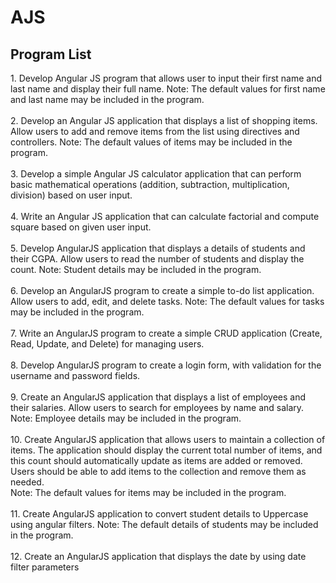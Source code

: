# AJS

<h2>Program List</h2>  
1. 	Develop Angular JS program that allows user to input their first name and last name and display their full name.  Note: The default values for first name and last name may be included in the program. <br><br>  
2. 	Develop an Angular JS application that displays a list of shopping items. Allow users to add and remove items from the list using directives and controllers.  Note: The default values of items  may be included in the program. <br><br>
3. 	Develop a simple Angular JS calculator application that can perform basic mathematical operations (addition, subtraction, multiplication, division) based on user input. <br><br>
4. 	Write an Angular JS application that can calculate factorial and compute square based on given user input. <br><br> 
5. 	Develop AngularJS application that displays a details of students and their CGPA. Allow users to read the number of students and display the count.  Note: Student details may be included in the program. <br><br>
6. 	Develop an AngularJS program to create a simple to-do list application. Allow users to add, edit, and delete tasks.  Note: The default values for tasks may be included in the program. <br><br>
7. 	Write an AngularJS program to create a simple CRUD application (Create, Read, Update, and Delete) for managing users. <br><br> 
8. 	Develop AngularJS program to create a login form, with validation for the username and password fields. <br><br>
9. 	Create an AngularJS application that displays a list of employees and their salaries. Allow users to search for employees by name and salary.  Note: Employee details may be included in the program. <br><br>
10. 	Create AngularJS application that allows users to maintain a collection of items. The application should display the current total number of items, and this count should automatically update as items are added or removed. Users should be able to add items to the collection and remove them as needed.  <br>
Note: The default values for items may be included in the program. <br><br>
11. 	Create AngularJS  application to convert student details to Uppercase using angular filters.  Note: The default details of students may be included in the program. <br><br>
12. 	Create an AngularJS application that displays the date by using date filter parameters 

